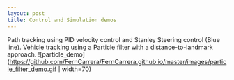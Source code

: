 ```yaml
---
layout: post
title: Control and Simulation demos
---
```



Path tracking using PID velocity control and Stanley Steering control (Blue line). Vehicle tracking using a Particle filter with a distance-to-landmark approach.
![particle_demo](https://github.com/FernCarrera/FernCarrera.github.io/master/images/particle_filter_demo.gif | width=70)


